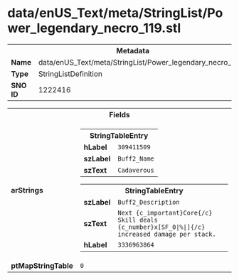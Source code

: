 <h1>data/enUS_Text/meta/StringList/Power_legendary_necro_119.stl</h1><table><tr><th colspan="100%">Metadata</th></tr><tr><td><b>Name</b></td><td>data/enUS_Text/meta/StringList/Power_legendary_necro_119.stl</td></tr><tr><td><b>Type</b></td><td>StringListDefinition</td></tr><tr><td><b>SNO ID</b></td><td>1222416</td></tr></table>

<table><tr><th colspan="100%">Fields</th></tr><tr><td><b>arStrings</b></td><td><table><tr><th colspan="100%">StringTableEntry</th></tr><tr><td><b>hLabel</b></td><td><code>309411509</code></td></tr><tr><td><b>szLabel</b></td><td><code>Buff2_Name</code></td></tr><tr><td><b>szText</b></td><td><code>Cadaverous</code></td></tr></table>


<table><tr><th colspan="100%">StringTableEntry</th></tr><tr><td><b>szLabel</b></td><td><code>Buff2_Description</code></td></tr><tr><td><b>szText</b></td><td><code>Next {c_important}Core{/c} Skill deals {c_number}x[SF_0|%|]{/c} increased damage per stack.</code></td></tr><tr><td><b>hLabel</b></td><td><code>3336963864</code></td></tr></table>


</td></tr><tr><td><b>ptMapStringTable</b></td><td><code>0</code></td></tr></table>

